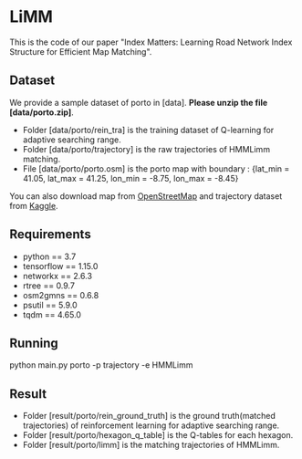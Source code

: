 # LiMM
This is the code of our paper "Index Matters: Learning Road Network Index Structure for Efficient Map Matching".

## Dataset
We provide a sample dataset of porto in \[data]. **Please unzip the file \[data/porto.zip]**. 
- Folder \[data/porto/rein_tra] is the training dataset of Q-learning for adaptive searching range. 
- Folder \[data/porto/trajectory] is the raw trajectories of HMMLimm matching. 
- File \[data/porto/porto.osm] is the porto map with boundary : {lat_min = 41.05, lat_max = 41.25, lon_min = -8.75, lon_max = -8.45}

You can also download map from [OpenStreetMap](https://www.openstreetmap.org) and trajectory dataset from [Kaggle](https://www.kaggle.com/competitions/pkdd-15-predict-taxi-service-trajectory-i/data).

## Requirements
- python == 3.7
- tensorflow == 1.15.0
- networkx == 2.6.3
- rtree == 0.9.7
- osm2gmns == 0.6.8
- psutil == 5.9.0
- tqdm == 4.65.0

## Running
python main.py porto -p trajectory -e HMMLimm

## Result
- Folder \[result/porto/rein_ground_truth] is the ground truth(matched trajectories) of reinforcement learning for adaptive searching range. 
- Folder \[result/porto/hexagon_q_table] is the Q-tables for each hexagon.
- Folder \[result/porto/limm] is the matching trajectories of HMMLimm.
